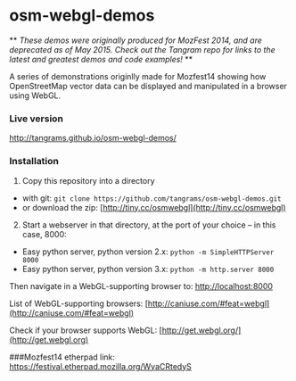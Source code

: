 osm-webgl-demos
============

** *These demos were originally produced for MozFest 2014, and are deprecated as of May 2015. Check out the Tangram repo for links to the latest and greatest demos and code examples!* **

A series of demonstrations originlly made for Mozfest14 showing how OpenStreetMap vector data can be displayed and manipulated in a browser using WebGL.

### Live version

http://tangrams.github.io/osm-webgl-demos/

### Installation

1. Copy this repository into a directory
 * with git: `git clone https://github.com/tangrams/osm-webgl-demos.git`
 * or download the zip: [http://tiny.cc/osmwebgl](http://tiny.cc/osmwebgl)

2. Start a webserver in that directory, at the port of your choice – in this case, 8000:

 * Easy python server, python version 2.x: `python -m SimpleHTTPServer 8000`
 * Easy python server, python version 3.x: `python -m http.server 8000`

Then navigate in a WebGL-supporting browser to: [http://localhost:8000](http://localhost:8000)

List of WebGL-supporting browsers: [http://caniuse.com/#feat=webgl](http://caniuse.com/#feat=webgl)

Check if your browser supports WebGL: [http://get.webgl.org/](http://get.webgl.org)

###Mozfest14 etherpad link:
https://festival.etherpad.mozilla.org/WyaCRtedyS

